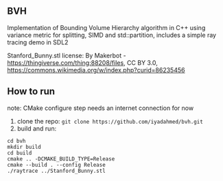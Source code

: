 ## BVH

Implementation of Bounding Volume Hierarchy algorithm in C++ using variance metric for splitting, SIMD and std::partition, includes a simple ray tracing demo in SDL2

Stanford_Bunny.stl license:
By Makerbot - https://thingiverse.com/thing:88208/files, CC BY 3.0, https://commons.wikimedia.org/w/index.php?curid=86235456

## How to run
note: CMake configure step needs an internet connection for now
1. clone the repo: `git clone https://github.com/iyadahmed/bvh.git`
2. build and run:
```
cd bvh
mkdir build
cd build
cmake .. -DCMAKE_BUILD_TYPE=Release
cmake --build . --config Release
./raytrace ../Stanford_Bunny.stl
```
